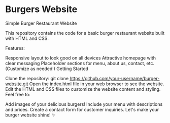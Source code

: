 # Burgers Website

Simple Burger Restaurant Website

This repository contains the code for a basic burger restaurant website built with HTML and CSS.

Features:

Responsive layout to look good on all devices
Attractive homepage with clear messaging
Placeholder sections for menu, about us, contact, etc. (Customize as needed!)
Getting Started

Clone the repository: git clone https://github.com/your-username/burger-website.git
Open the index.html file in your web browser to see the website.
Edit the HTML and CSS files to customize the website content and styling.
Feel free to:

Add images of your delicious burgers!
Include your menu with descriptions and prices.
Create a contact form for customer inquiries.
Let's make your burger website shine! ✨
